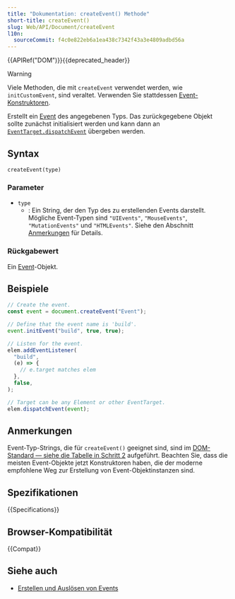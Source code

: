 ```yaml
---
title: "Dokumentation: createEvent() Methode"
short-title: createEvent()
slug: Web/API/Document/createEvent
l10n:
  sourceCommit: f4c0e822eb6a1ea438c7342f43a3e4809adbd56a
---
```


{{APIRef("DOM")}}{{deprecated_header}}

> [!WARNING]
> Viele Methoden, die mit `createEvent` verwendet werden, wie `initCustomEvent`, sind veraltet.
> Verwenden Sie stattdessen [Event-Konstruktoren](/de/docs/Web/API/CustomEvent).

Erstellt ein [Event](/de/docs/Web/API/Event) des angegebenen Typs. Das zurückgegebene Objekt sollte zunächst initialisiert werden und kann dann an [`EventTarget.dispatchEvent`](/de/docs/Web/API/EventTarget/dispatchEvent) übergeben werden.

## Syntax

```js-nolint
createEvent(type)
```

### Parameter

- `type`
  - : Ein String, der den Typ des zu erstellenden Events darstellt. Mögliche Event-Typen sind `"UIEvents"`, `"MouseEvents"`, `"MutationEvents"` und `"HTMLEvents"`. Siehe den Abschnitt [Anmerkungen](#anmerkungen) für Details.

### Rückgabewert

Ein [Event](/de/docs/Web/API/Event)-Objekt.

## Beispiele

```js
// Create the event.
const event = document.createEvent("Event");

// Define that the event name is 'build'.
event.initEvent("build", true, true);

// Listen for the event.
elem.addEventListener(
  "build",
  (e) => {
    // e.target matches elem
  },
  false,
);

// Target can be any Element or other EventTarget.
elem.dispatchEvent(event);
```

## Anmerkungen

Event-Typ-Strings, die für `createEvent()` geeignet sind, sind im [DOM-Standard — siehe die Tabelle in Schritt 2](https://dom.spec.whatwg.org/#dom-document-createevent) aufgeführt. Beachten Sie, dass die meisten Event-Objekte jetzt Konstruktoren haben, die der moderne empfohlene Weg zur Erstellung von Event-Objektinstanzen sind.

## Spezifikationen

{{Specifications}}

## Browser-Kompatibilität

{{Compat}}

## Siehe auch

- [Erstellen und Auslösen von Events](/de/docs/Web/API/Document_Object_Model/Events#creating_and_dispatching_events)
